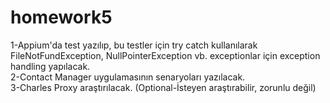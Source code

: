 # homework5

1-Appium'da test yazılıp, bu testler için try catch kullanılarak FileNotFundException, NullPointerException vb. exceptionlar için exception handling yapılacak.<br>
2-Contact Manager uygulamasının senaryoları yazılacak. <br>
3-Charles Proxy araştırılacak. (Optional-İsteyen araştırabilir, zorunlu değil)
